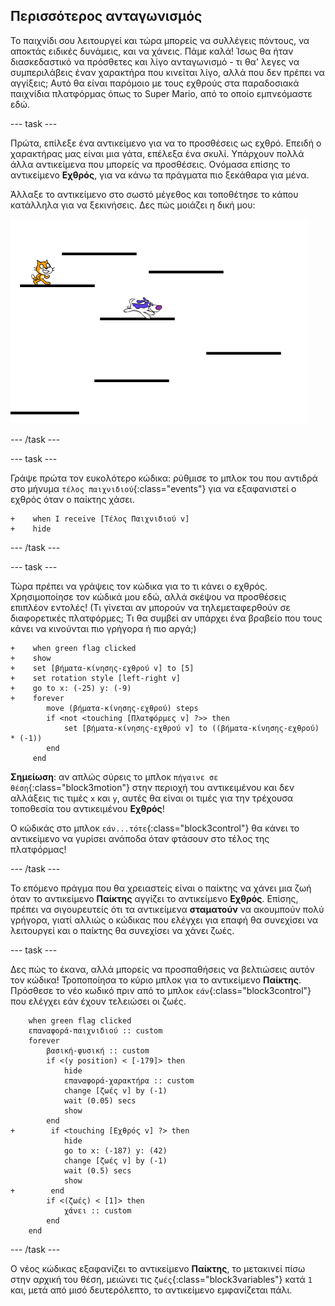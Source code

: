 ## Περισσότερος ανταγωνισμός

Το παιχνίδι σου λειτουργεί και τώρα μπορείς να συλλέγεις πόντους, να αποκτάς ειδικές δυνάμεις, και να χάνεις. Πάμε καλά! Ίσως θα ήταν διασκεδαστικό να πρόσθετες και λίγο ανταγωνισμό - τι θα' λεγες να συμπεριλάβεις έναν χαρακτήρα που κινείται λίγο, αλλά που δεν πρέπει να αγγίξεις; Αυτό θα είναι παρόμοιο με τους εχθρούς στα παραδοσιακά παιχνίδια πλατφόρμας όπως το Super Mario, από το οποίο εμπνεόμαστε εδώ.

--- task ---

Πρώτα, επίλεξε ένα αντικείμενο για να το προσθέσεις ως εχθρό. Επειδή ο χαρακτήρας μας είναι μια γάτα, επέλεξα ένα σκυλί. Υπάρχουν πολλά άλλα αντικείμενα που μπορείς να προσθέσεις. Ονόμασα επίσης το αντικείμενο **Εχθρός**, για να κάνω τα πράγματα πιο ξεκάθαρα για μένα.

Άλλαξε το αντικείμενο στο σωστό μέγεθος και τοποθέτησε το κάπου κατάλληλα για να ξεκινήσεις. Δες πώς μοιάζει η δική μου:

![Το αντικείμενο του εχθρού, σκύλος](images/enemySprite.png)

--- /task ---

--- task ---

Γράψε πρώτα τον ευκολότερο κώδικα: ρύθμισε το μπλοκ του που αντιδρά στο μήνυμα `τέλος παιχνιδιού`{:class="events"} για να εξαφανιστεί ο εχθρός όταν ο παίκτης χάσει.

```blocks3
+    when I receive [Τέλος Παιχνιδιού v]
+    hide
```

--- /task ---

--- task ---

Τώρα πρέπει να γράψεις τον κώδικα για το τι κάνει ο εχθρός. Χρησιμοποίησε τον κώδικά μου εδώ, αλλά σκέψου να προσθέσεις επιπλέον εντολές! (Τι γίνεται αν μπορούν να τηλεμεταφερθούν σε διαφορετικές πλατφόρμες; Τι θα συμβεί αν υπάρχει ένα βραβείο που τους κάνει να κινούνται πιο γρήγορα ή πιο αργά;)

```blocks3
+    when green flag clicked
+    show
+    set [βήματα-κίνησης-εχθρού v] to [5]
+    set rotation style [left-right v]
+    go to x: (-25) y: (-9)
+    forever
        move (βήματα-κίνησης-εχθρού) steps
        if <not <touching [Πλατφόρμες v] ?>> then
            set [βήματα-κίνησης-εχθρού v] to ((βήματα-κίνησης-εχθρού) * (-1))
        end
     end
```

**Σημείωση**: αν απλώς σύρεις το μπλοκ `πήγαινε σε θέση`{:class="block3motion"} στην περιοχή του αντικειμένου και δεν αλλάξεις τις τιμές `x` και `y`, αυτές θα είναι οι τιμές για την τρέχουσα τοποθεσία του αντικειμένου **Εχθρός**!

Ο κώδικάς στο μπλοκ `εάν...τότε`{:class="block3control"} θα κάνει το αντικείμενο να γυρίσει ανάποδα όταν φτάσουν στο τέλος της πλατφόρμας!

--- /task ---

Το επόμενο πράγμα που θα χρειαστείς είναι ο παίκτης να χάνει μια ζωή όταν το αντικείμενο **Παίκτης** αγγίζει το αντικείμενο **Εχθρός**. Επίσης, πρέπει να σιγουρευτείς ότι τα αντικείμενα **σταματούν** να ακουμπούν πολύ γρήγορα, γιατί αλλιώς ο κώδικας που ελέγχει για επαφή θα συνεχίσει να λειτουργεί και ο παίκτης θα συνεχίσει να χάνει ζωές.

--- task ---

Δες πώς το έκανα, αλλά μπορείς να προσπαθήσεις να βελτιώσεις αυτόν τον κώδικα! Τροποποίησα το κύριο μπλοκ για το αντικείμενο **Παίκτης**. Πρόσθεσε το νέο κωδικό πριν από το μπλοκ `εάν`{:class="block3control"} που ελέγχει εάν έχουν τελειώσει οι ζωές.

```blocks3
    when green flag clicked
    επαναφορά-παιχνιδιού :: custom
    forever
        βασική-φυσική :: custom
        if <(y position) < [-179]> then
            hide
            επαναφορά-χαρακτήρα :: custom
            change [ζωές v] by (-1)
            wait (0.05) secs
            show
        end
+        if <touching [Εχθρός v] ?> then
            hide
            go to x: (-187) y: (42)
            change [ζωές v] by (-1)
            wait (0.5) secs
            show
+        end
        if <(ζωές) < [1]> then
            χάνει :: custom
        end
    end
```

--- /task ---

Ο νέος κώδικας εξαφανίζει το αντικείμενο **Παίκτης**, το μετακινεί πίσω στην αρχική του θέση, μειώνει τις `ζωές`{:class="block3variables"} κατά `1` και, μετά από μισό δευτερόλεπτο, το αντικείμενο εμφανίζεται πάλι.